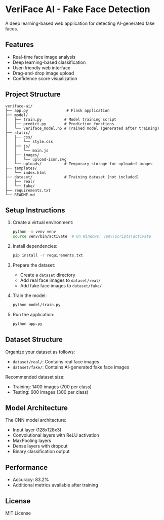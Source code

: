 # VeriFace AI - Fake Face Detection

A deep learning-based web application for detecting AI-generated fake faces.

## Features

- Real-time face image analysis
- Deep learning-based classification
- User-friendly web interface
- Drag-and-drop image upload
- Confidence score visualization

## Project Structure

```
veriface-ai/
├── app.py                 # Flask application
├── model/
│   ├── train.py          # Model training script
│   ├── predict.py        # Prediction functions
│   └── veriface_model.h5 # Trained model (generated after training)
├── static/
│   ├── css/
│   │   └── style.css
│   ├── js/
│   │   └── main.js
│   ├── images/
│   │   └── upload-icon.svg
│   └── uploads/          # Temporary storage for uploaded images
├── templates/
│   └── index.html
├── dataset/              # Training dataset (not included)
│   ├── real/
│   └── fake/
├── requirements.txt
└── README.md
```

## Setup Instructions

1. Create a virtual environment:
   ```bash
   python -m venv venv
   source venv/bin/activate  # On Windows: venv\Scripts\activate
   ```

2. Install dependencies:
   ```bash
   pip install -r requirements.txt
   ```

3. Prepare the dataset:
   - Create a `dataset` directory
   - Add real face images to `dataset/real/`
   - Add fake face images to `dataset/fake/`

4. Train the model:
   ```bash
   python model/train.py
   ```

5. Run the application:
   ```bash
   python app.py
   ```

## Dataset Structure

Organize your dataset as follows:
- `dataset/real/`: Contains real face images
- `dataset/fake/`: Contains AI-generated fake face images

Recommended dataset size:
- Training: 1400 images (700 per class)
- Testing: 600 images (300 per class)

## Model Architecture

The CNN model architecture:
- Input layer (128x128x3)
- Convolutional layers with ReLU activation
- MaxPooling layers
- Dense layers with dropout
- Binary classification output

## Performance

- Accuracy: 83.2%
- Additional metrics available after training

## License

MIT License